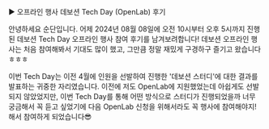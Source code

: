 ▶ 오프라인 행사 데보션 Tech Day (OpenLab) 후기

안녕하세요 순단입니다. 어제 2024년 08월 08일에 오전 10시부터 오후 5시까지 진행된 데보션 Tech Day 오프라인 행사 참여 후기를 남겨보려합니다!
데보션 오프라인 행사는 처음 참여해봐서 기대도 많이 했고, 그만큼 정말 재밌게 구경하구 즐기고 왔습니다ㅎㅎㅎ

이번 Tech Day는 이전 4월에 인원을 선발하여 진행한 '데보션 스터디'에 대한 결과를 발표하는 귀중한 자리였습니다. 이전에 저도 OpenLab에 지원했었는데 아쉽게도 선발되지 않았었지만, 이번 Tech Day를 통해 어떤 방식으로 스터디가 진행되었을까 너무 궁금해서 꼭 듣고 싶었기에 다음 OpenLab 신청을 위해서라도 꼭 행사에 참여해야지! 해서 참여하게 되었습니다😎